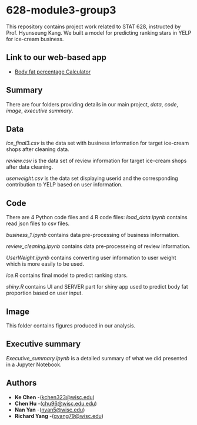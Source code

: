 # 628-module3-group3
This repository contains project work related to STAT 628, instructed by Prof. Hyunseung Kang. We built a model for predicting ranking stars in YELP for ice-cream business. 

## Link to our web-based app
- [Body fat percentage Calculator](https://vanessa1997.shinyapps.io/IceCreamUSA/)
## Summary
There are four folders providing details in our main project, *data*, *code*, *image*, *executive summary*.

## Data
*ice_final3.csv* is the data set with business information for target ice-cream shops after cleaning data.

*review.csv* is the data set of review information for target ice-cream shops after data cleaning.

*userweight.csv* is the data set displaying userid and the corresponding contribution to YELP based on user information.


## Code
There are 4 Python code files and 4 R code files:
*load_data.ipynb* contains read json files to csv files.

*business_1.ipynb* contains data pre-processing of business information.

*review_cleaning.ipynb* contains data pre-processeing of review information.

*UserWeight.ipynb* contains converting user information to user weight which is more easily to be used.

*ice.R* contains final model to predict ranking stars.

*shiny.R* contains UI and SERVER part for shiny app used to predict body fat proportion based on user input.

## Image
This folder contains figures produced in our analysis.


## Executive summary
*Executive_summary.ipynb* is a detailed summary of what we did presented in a Jupyter Notebook. 

## Authors
* **Ke Chen** -(kchen323@wisc.edu)
* **Chen Hu** -(chu96@wisc.edu.edu)
* **Nan Yan** -(nyan5@wisc.edu)
* **Richard Yang** -(gyang79@wisc.edu)
